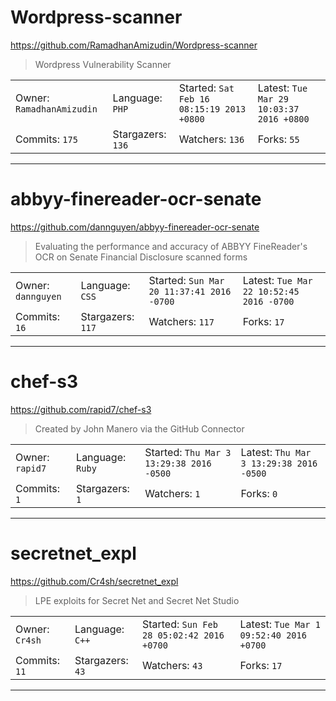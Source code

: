 # Wordpress-scanner

https://github.com/RamadhanAmizudin/Wordpress-scanner
<blockquote>
Wordpress Vulnerability Scanner
</blockquote>

<table>
<tr><td>Owner: <code>RamadhanAmizudin</code></td>
    <td>Language: <code>PHP</code></td>
    <td>Started: <code>Sat Feb 16 08:15:19 2013 +0800</code></td>
    <td>Latest: <code>Tue Mar 29 10:03:37 2016 +0800</code></td></tr>
<tr><td>Commits: <code>175</code></td>
    <td>Stargazers: <code>136</code></td>
    <td>Watchers: <code>136</code></td>
    <td>Forks: <code>55</code></td></tr>
</table>

---

# abbyy-finereader-ocr-senate

https://github.com/dannguyen/abbyy-finereader-ocr-senate
<blockquote>
Evaluating the performance and accuracy of ABBYY FineReader's OCR on Senate Financial Disclosure scanned forms
</blockquote>

<table>
<tr><td>Owner: <code>dannguyen</code></td>
    <td>Language: <code>CSS</code></td>
    <td>Started: <code>Sun Mar 20 11:37:41 2016 -0700</code></td>
    <td>Latest: <code>Tue Mar 22 10:52:45 2016 -0700</code></td></tr>
<tr><td>Commits: <code>16</code></td>
    <td>Stargazers: <code>117</code></td>
    <td>Watchers: <code>117</code></td>
    <td>Forks: <code>17</code></td></tr>
</table>

---

# chef-s3

https://github.com/rapid7/chef-s3
<blockquote>
Created by John Manero via the GitHub Connector
</blockquote>

<table>
<tr><td>Owner: <code>rapid7</code></td>
    <td>Language: <code>Ruby</code></td>
    <td>Started: <code>Thu Mar 3 13:29:38 2016 -0500</code></td>
    <td>Latest: <code>Thu Mar 3 13:29:38 2016 -0500</code></td></tr>
<tr><td>Commits: <code>1</code></td>
    <td>Stargazers: <code>1</code></td>
    <td>Watchers: <code>1</code></td>
    <td>Forks: <code>0</code></td></tr>
</table>

---

# secretnet_expl

https://github.com/Cr4sh/secretnet_expl
<blockquote>
LPE exploits for Secret Net and Secret Net Studio
</blockquote>

<table>
<tr><td>Owner: <code>Cr4sh</code></td>
    <td>Language: <code>C++</code></td>
    <td>Started: <code>Sun Feb 28 05:02:42 2016 +0700</code></td>
    <td>Latest: <code>Tue Mar 1 09:52:40 2016 +0700</code></td></tr>
<tr><td>Commits: <code>11</code></td>
    <td>Stargazers: <code>43</code></td>
    <td>Watchers: <code>43</code></td>
    <td>Forks: <code>17</code></td></tr>
</table>

---


